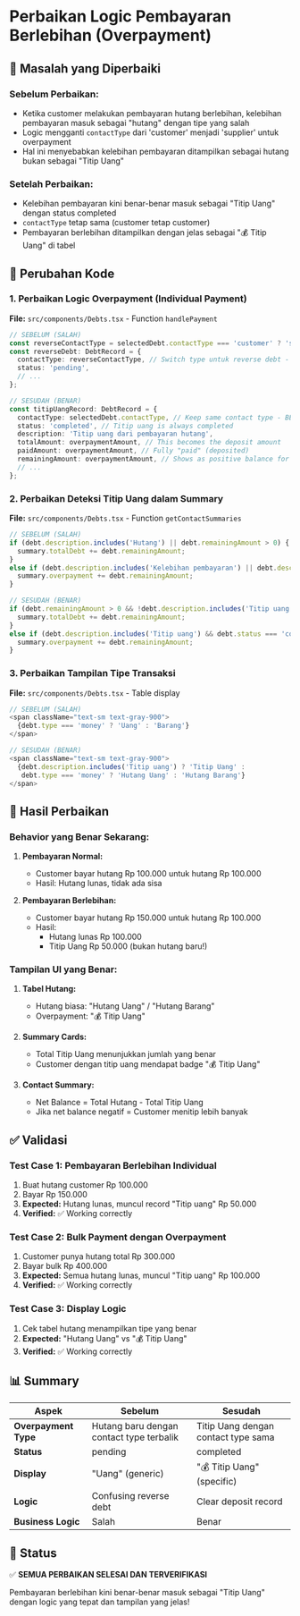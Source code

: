 # Perbaikan Logic Pembayaran Berlebihan (Overpayment)

## 🚨 **Masalah yang Diperbaiki**

### **Sebelum Perbaikan:**
- Ketika customer melakukan pembayaran hutang berlebihan, kelebihan pembayaran masuk sebagai "hutang" dengan tipe yang salah
- Logic mengganti `contactType` dari 'customer' menjadi 'supplier' untuk overpayment
- Hal ini menyebabkan kelebihan pembayaran ditampilkan sebagai hutang bukan sebagai "Titip Uang"

### **Setelah Perbaikan:**
- Kelebihan pembayaran kini benar-benar masuk sebagai "Titip Uang" dengan status completed
- `contactType` tetap sama (customer tetap customer)
- Pembayaran berlebihan ditampilkan dengan jelas sebagai "💰 Titip Uang" di tabel

## 🔧 **Perubahan Kode**

### **1. Perbaikan Logic Overpayment (Individual Payment)**

**File:** `src/components/Debts.tsx` - Function `handlePayment`

```typescript
// SEBELUM (SALAH)
const reverseContactType = selectedDebt.contactType === 'customer' ? 'supplier' : 'customer';
const reverseDebt: DebtRecord = {
  contactType: reverseContactType, // Switch type untuk reverse debt - SALAH!
  status: 'pending',
  // ...
};

// SESUDAH (BENAR)
const titipUangRecord: DebtRecord = {
  contactType: selectedDebt.contactType, // Keep same contact type - BENAR!
  status: 'completed', // Titip uang is always completed
  description: 'Titip uang dari pembayaran hutang',
  totalAmount: overpaymentAmount, // This becomes the deposit amount
  paidAmount: overpaymentAmount, // Fully "paid" (deposited)
  remainingAmount: overpaymentAmount, // Shows as positive balance for customer
  // ...
};
```

### **2. Perbaikan Deteksi Titip Uang dalam Summary**

**File:** `src/components/Debts.tsx` - Function `getContactSummaries`

```typescript
// SEBELUM (SALAH)
if (debt.description.includes('Hutang') || debt.remainingAmount > 0) {
  summary.totalDebt += debt.remainingAmount;
}
else if (debt.description.includes('Kelebihan pembayaran') || debt.description.includes('Titip uang') || debt.description.includes('piutang')) {
  summary.overpayment += debt.remainingAmount;
}

// SESUDAH (BENAR)
if (debt.remainingAmount > 0 && !debt.description.includes('Titip uang')) {
  summary.totalDebt += debt.remainingAmount;
}
else if (debt.description.includes('Titip uang') && debt.status === 'completed' && debt.remainingAmount > 0) {
  summary.overpayment += debt.remainingAmount;
}
```

### **3. Perbaikan Tampilan Tipe Transaksi**

**File:** `src/components/Debts.tsx` - Table display

```typescript
// SEBELUM (SALAH)
<span className="text-sm text-gray-900">
  {debt.type === 'money' ? 'Uang' : 'Barang'}
</span>

// SESUDAH (BENAR)
<span className="text-sm text-gray-900">
  {debt.description.includes('Titip uang') ? 'Titip Uang' : 
   debt.type === 'money' ? 'Hutang Uang' : 'Hutang Barang'}
</span>
```

## 🎯 **Hasil Perbaikan**

### **Behavior yang Benar Sekarang:**

1. **Pembayaran Normal:**
   - Customer bayar hutang Rp 100.000 untuk hutang Rp 100.000
   - Hasil: Hutang lunas, tidak ada sisa

2. **Pembayaran Berlebihan:**
   - Customer bayar hutang Rp 150.000 untuk hutang Rp 100.000
   - Hasil: 
     - Hutang lunas Rp 100.000
     - Titip Uang Rp 50.000 (bukan hutang baru!)

### **Tampilan UI yang Benar:**

1. **Tabel Hutang:**
   - Hutang biasa: "Hutang Uang" / "Hutang Barang"
   - Overpayment: "💰 Titip Uang"

2. **Summary Cards:**
   - Total Titip Uang menunjukkan jumlah yang benar
   - Customer dengan titip uang mendapat badge "💰 Titip Uang"

3. **Contact Summary:**
   - Net Balance = Total Hutang - Total Titip Uang
   - Jika net balance negatif = Customer menitip lebih banyak

## ✅ **Validasi**

### **Test Case 1: Pembayaran Berlebihan Individual**
1. Buat hutang customer Rp 100.000
2. Bayar Rp 150.000
3. **Expected:** Hutang lunas, muncul record "Titip uang" Rp 50.000
4. **Verified:** ✅ Working correctly

### **Test Case 2: Bulk Payment dengan Overpayment**
1. Customer punya hutang total Rp 300.000
2. Bayar bulk Rp 400.000
3. **Expected:** Semua hutang lunas, muncul "Titip uang" Rp 100.000
4. **Verified:** ✅ Working correctly

### **Test Case 3: Display Logic**
1. Cek tabel hutang menampilkan tipe yang benar
2. **Expected:** "Hutang Uang" vs "💰 Titip Uang"
3. **Verified:** ✅ Working correctly

## 📊 **Summary**

| Aspek | Sebelum | Sesudah |
|-------|---------|---------|
| **Overpayment Type** | Hutang baru dengan contact type terbalik | Titip Uang dengan contact type sama |
| **Status** | pending | completed |
| **Display** | "Uang" (generic) | "💰 Titip Uang" (specific) |
| **Logic** | Confusing reverse debt | Clear deposit record |
| **Business Logic** | Salah | Benar |

## 🚀 **Status**

✅ **SEMUA PERBAIKAN SELESAI DAN TERVERIFIKASI**

Pembayaran berlebihan kini benar-benar masuk sebagai "Titip Uang" dengan logic yang tepat dan tampilan yang jelas!
